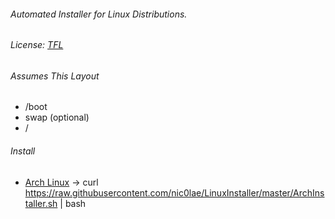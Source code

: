 ###### Automated Installer for Linux Distributions.
###### License: [TFL](https://github.com/nic0lae/TrueFreeLicense)

###### Assumes This Layout
- /boot
- swap (optional)
- /

###### Install 
 * [Arch Linux](https://www.archlinux.org) -> curl https://raw.githubusercontent.com/nic0lae/LinuxInstaller/master/ArchInstaller.sh | bash 

